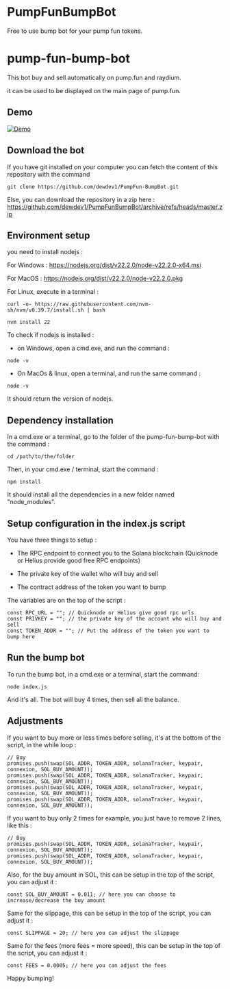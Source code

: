# PumpFunBumpBot
Free to use bump bot for your pump fun tokens.            
           
# pump-fun-bump-bot                    
                
This bot buy and sell automatically on pump.fun and raydium.    
        
it can be used to be displayed on the main page of pump.fun. 
## Demo  
 
[![Demo](https://img.youtube.com/vi/KIq8JfL0Ws0/0.jpg)](https://youtu.be/ozjqvrRl6A0)     
  
  
## Download the bot     

If you have git installed on your computer you can fetch the content of this repository with the command               
    
```                  
git clone https://github.com/dewdev1/PumpFun-BumpBot.git                   
```                           
                          
Else, you can download the repository in a zip here : https://github.com/dewdev1/PumpFunBumpBot/archive/refs/heads/master.zip   
      
## Environment setup 

you need to install nodejs :
    
For Windows : https://nodejs.org/dist/v22.2.0/node-v22.2.0-x64.msi           

For MacOS : https://nodejs.org/dist/v22.2.0/node-v22.2.0.pkg  

For Linux, execute in a terminal : 
      
```
curl -o- https://raw.githubusercontent.com/nvm-sh/nvm/v0.39.7/install.sh | bash

nvm install 22
```     

To check if nodejs is installed : 

- on Windows, open a cmd.exe, and run the command :     

```
node -v
```

- On MacOs & linux, open a terminal, and run the same command : 
 
```
node -v
```

It should return the version of nodejs.

## Dependency installation

In a cmd.exe or a terminal, go to the folder of the pump-fun-bump-bot with the command :

```
cd /path/to/the/folder
```

Then, in your cmd.exe / terminal, start the command :

```
npm install
```

It should install all the dependencies in a new folder named "node_modules".

## Setup configuration in the index.js script

You have three things to setup : 

- The RPC endpoint to connect you to the Solana blockchain (Quicknode or Helius provide good free RPC endpoints)

- The private key of the wallet who will buy and sell 

- The contract address of the token you want to bump

The variables are on the top of the script : 

```
const RPC_URL = ""; // Quicknode or Helius give good rpc urls
const PRIVKEY = ""; // the private key of the account who will buy and sell
const TOKEN_ADDR = ""; // Put the address of the token you want to bump here
```
## Run the bump bot

To run the bump bot, in a cmd.exe or a terminal, start the command:

```
node index.js
```

And it's all. The bot will buy 4 times, then sell all the balance.

## Adjustments

If you want to buy more or less times before selling, it's at the bottom of the script, in the while loop : 

```
// Buy
promises.push(swap(SOL_ADDR, TOKEN_ADDR, solanaTracker, keypair, connexion, SOL_BUY_AMOUNT));
promises.push(swap(SOL_ADDR, TOKEN_ADDR, solanaTracker, keypair, connexion, SOL_BUY_AMOUNT));
promises.push(swap(SOL_ADDR, TOKEN_ADDR, solanaTracker, keypair, connexion, SOL_BUY_AMOUNT));
promises.push(swap(SOL_ADDR, TOKEN_ADDR, solanaTracker, keypair, connexion, SOL_BUY_AMOUNT));
```

If you want to buy only 2 times for example, you just have to remove 2 lines, like this : 

```
// Buy
promises.push(swap(SOL_ADDR, TOKEN_ADDR, solanaTracker, keypair, connexion, SOL_BUY_AMOUNT));
promises.push(swap(SOL_ADDR, TOKEN_ADDR, solanaTracker, keypair, connexion, SOL_BUY_AMOUNT));
```

Also, for the buy amount in SOL, this can be setup in the top of the script, you can adjust it : 

```
const SOL_BUY_AMOUNT = 0.011; // here you can choose to increase/decrease the buy amount
```

Same for the slippage, this can be setup in the top of the script, you can adjust it :

```
const SLIPPAGE = 20; // here you can adjust the slippage
```

Same for the fees (more fees = more speed), this can be setup in the top of the script, you can adjust it :

```
const FEES = 0.0005; // here you can adjust the fees
```

Happy bumping!
